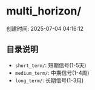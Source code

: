 # multi_horizon/

创建时间: 2025-07-04 04:16:12

## 目录说明

- `short_term/`: 短期信号(1-5天)
- `medium_term/`: 中期信号(1-4周)
- `long_term/`: 长期信号(1-3月)
